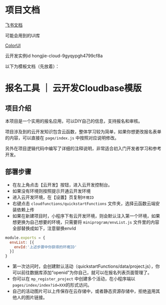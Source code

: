 # 项目文档
[飞书文档](https://d15wjftdz9o.feishu.cn/docx/XmJhd2WY6oXpdAxDZkUcVkw6ngF)

可能会用到的UI库

[ColorUI](https://github.com/XiaokangLei/ColorUI-GA?tab=readme-ov-file)

云开发实例id 
hongjie-cloud-9gyqypgh4799cf8a

以下为模板文档（先放着）：

# 报名工具 ｜ 云开发Cloudbase模版

## 项目介绍

本项目是一个实用的报名应用，可以DIY自己的信息，支持报名和审核。

项目涉及到的云开发知识包含云函数，整体学习较为简单，如果你想更改报名表单的内容，可以直接在 `page/index.js` 中按照对应说明修改。

另外在项目逻辑代码中编写了详细的注释说明，非常适合初入门开发者学习和参考开发。

## 部署步骤

- 在左上角点击【云开发】按钮，进入云开发控制台。
- 如果没有环境则按照提示开通云开发环境
- 进入云开发环境，在【设置】页复制`环境ID`
- 右键点击 `cloudfunctions/quickstartFunctions` 文件夹，选择云函数云端安装依赖上传
- 如果在新建项目时，小程序下有云开发环境，则会默认注入第一个环境，如果想更换为自己想要的环境，只需要将 `miniprogram/envList.js` 文件里的内容全部替换成如下，注意替换envId

``` js
module.exports = {
  envList: [{
    envId:'上述步骤中你获得的环境ID'
  }]
}
```

- 第一次访问时，会创建默认活动（quickstartFunctions/data/project.js），你可以前往数据库添加“openid”为你自己，就可以在报名列表页面管理了。
- 你可以在 `mp_register_project` 中创建多个活动，在小程序端以`pages/index/index?id=XXX`的形式访问。
- 自己的活动图片可以上传保存在云存储中，或者静态资源存储中，拒绝盗用其他人的图片链接。